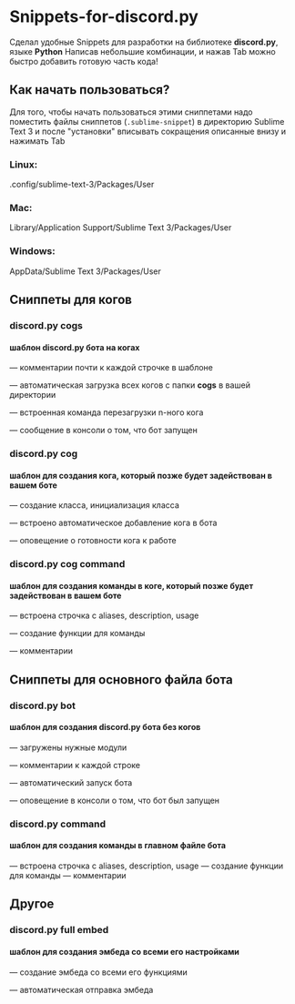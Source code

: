 # Snippets-for-discord.py
Сделал удобные Snippets для разработки на библиотеке **discord.py**, языке **Python**
Написав небольшие комбинации, и нажав Tab можно быстро добавить готовую часть кода!

## Как начать пользоваться?
Для того, чтобы начать пользоваться этими сниппетами надо поместить файлы сниппетов (`.sublime-snippet`) в директорию Sublime Text 3 и после "установки" вписывать сокращения описанные внизу и нажимать Tab

### Linux:
.config/sublime-text-3/Packages/User
### Mac:
Library/Application Support/Sublime Text 3/Packages/User
### Windows:
AppData/Sublime Text 3/Packages/User


## Сниппеты для когов

### discord.py cogs
#### шаблон discord.py бота на когах


— комментарии почти к каждой строчке в шаблоне

— автоматическая загрузка всех когов с папки **cogs** в вашей директории

— встроенная команда перезагрузки n-ного кога

— сообщение в консоли о том, что бот запущен

### discord.py cog
#### шаблон для создания кога, который позже будет задействован в вашем боте


— создание класса, инициализация класса

— встроено автоматическое добавление кога в бота

— оповещение о готовности кога к работе

### discord.py cog command
#### шаблон для создания команды в коге, который позже будет задействован в вашем боте


— встроена строчка с aliases, description, usage

— создание функции для команды

— комментарии

## Сниппеты для основного файла бота

### discord.py bot
#### шаблон для создания discord.py бота без когов


— загружены нужные модули

— комментарии к каждой строке

— автоматический запуск бота

— оповещение в консоли о том, что бот был запущен

### discord.py command
#### шаблон для создания команды в главном файле бота


— встроена строчка c aliases, description, usage
— создание функции для команды
— комментарии

## Другое

### discord.py full embed
#### шаблон для создания эмбеда со всеми его настройками


— создание эмбеда со всеми его функциями

— автоматическая отправка эмбеда
